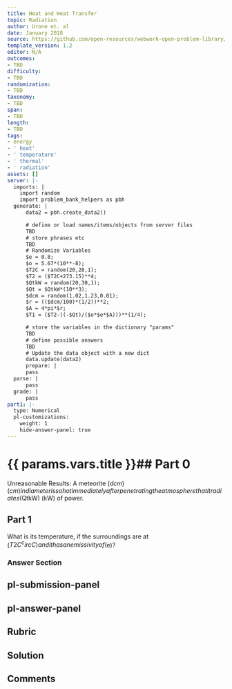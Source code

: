 ```yaml
---
title: Heat and Heat Transfer
topic: Radiation
author: Urone et. al
date: January 2018
source: https://github.com/open-resources/webwork-open-problem-library/tree/master/Contrib/BrockPhysics/College_Physics_Urone/14.Heat_and_Heat_Transfer/14-07.Radiation/NU_U17_14_07_025.pg
template_version: 1.2
editor: N/A
outcomes:
- TBD
difficulty:
- TBD
randomization:
- TBD
taxonomy:
- TBD
span:
- TBD
length:
- TBD
tags:
- energy
- ' heat'
- ' temperature'
- ' thermal'
- ' radiation'
assets: []
server: |-
  imports: |
    import random
    import problem_bank_helpers as pbh
  generate: |
      data2 = pbh.create_data2()

      # define or load names/items/objects from server files
      TBD
      # store phrases etc
      TBD
      # Randomize Variables
      $e = 0.8;
      $o = 5.67*(10**-8);
      $T2C = random(20,28,1);
      $T2 = ($T2C+273.15)**4;
      $QtkW = random(20,30,1);
      $Qt = $QtkW*(10**3);
      $dcm = random(1.02,1.23,0.01);
      $r = (($dcm/100)*(1/2))**2;
      $A = 4*pi*$r;
      $T1 = ($T2-((-$Qt)/($o*$e*$A)))**(1/4);

      # store the variables in the dictionary "params"
      TBD
      # define possible answers
      TBD
      # Update the data object with a new dict
      data.update(data2)
      prepare: |
      pass
  parse: |
      pass
  grade: |
      pass
part1: |-
  type: Numerical
  pl-customizations:
    weight: 1
    hide-answer-panel: true
---
```


# {{ params.vars.title }}## Part 0 
Unreasonable Results: A meteorite ($dcm) (cm) in diameter is so hot immediately afterpenetrating the atmosphere that it radiates ($QtkW) (kW) of power. 
## Part 1 
What is its temperature, if the surroundings are at ($T2C^circC) and it has an emissivity of ($e)? 


### Answer Section 


## pl-submission-panel 


## pl-answer-panel 


## Rubric 


## Solution 


## Comments 


